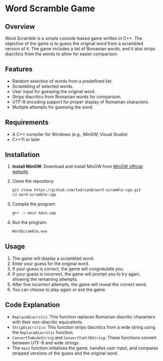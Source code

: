 # Word Scramble Game

## Overview
Word Scramble is a simple console-based game written in C++. The objective of the game is to guess the original word from a scrambled version of it. The game includes a list of Romanian words, and it also strips diacritics from the words to allow for easier comparison.

## Features
- Random selection of words from a predefined list.
- Scrambling of selected words.
- User input for guessing the original word.
- Strips diacritics from Romanian words for comparison.
- UTF-8 encoding support for proper display of Romanian characters.
- Multiple attempts for guessing the word.

## Requirements
- A C++ compiler for Windows (e.g., MinGW, Visual Studio)
- C++11 or later

## Installation
1. **Install MinGW**: Download and install MinGW from [MinGW official website](https://www.mingw-w64.org/).

1. Clone the repository:
    ```sh
    git clone https://github.com/tadrian0/word-scramble-cpp.git
    cd word-scramble-cpp
    ```

2. Compile the program:
    ```sh
    g++ -o main main.cpp
    ```

3. Run the program:
    ```sh
    WordScramble.exe
    ```

## Usage
1. The game will display a scrambled word.
2. Enter your guess for the original word.
3. If your guess is correct, the game will congratulate you.
4. If your guess is incorrect, the game will prompt you to try again, showing the remaining attempts.
5. After five incorrect attempts, the game will reveal the correct word.
6. You can choose to play again or exit the game.

## Code Explanation
- `ReplaceDiacritic`: This function replaces Romanian diacritic characters with their non-diacritic equivalents.
- `StripDiacritics`: This function strips diacritics from a wide string using the `ReplaceDiacritic` function.
- `ConvertToWideString` and `ConvertToUtf8String`: These functions convert between UTF-8 and wide strings.
- The `main` function initializes the game, handles user input, and compares stripped versions of the guess and the original word.
